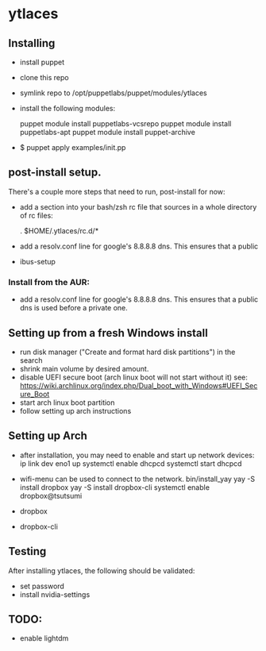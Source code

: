 # ytlaces

## Installing

* install puppet
* clone this repo
* symlink repo to /opt/puppetlabs/puppet/modules/ytlaces
* install the following modules:

    puppet module install puppetlabs-vcsrepo
    puppet module install puppetlabs-apt
    puppet module install puppet-archive

* $ puppet apply examples/init.pp

## post-install setup.

There's a couple more steps that need to run, post-install for now:

* add a section into your bash/zsh rc file that sources in a whole directory of rc files:

    . $HOME/.ytlaces/rc.d/*

* add a resolv.conf line for google's 8.8.8.8 dns. This ensures that a public
* ibus-setup

### Install from the AUR:

* add a resolv.conf line for google's 8.8.8.8 dns. This ensures that a public
  dns is used before a private one.


## Setting up from a fresh Windows install

* run disk manager ("Create and format hard disk partitions") in the search
* shrink main volume by desired amount.
* disable UEFI secure boot (arch linux boot will not start without it)
  see: https://wiki.archlinux.org/index.php/Dual_boot_with_Windows#UEFI_Secure_Boot
* start arch linux boot partition
* follow setting up arch instructions

## Setting up Arch

* after installation, you may need to enable and start up network devices:
    ip link dev eno1 up
    systemctl enable dhcpcd
    systemctl start dhcpcd
* wifi-menu can be used to connect to the network.
    bin/install_yay
    yay -S install dropbox
    yay -S install dropbox-cli
    systemctl enable dropbox@tsutsumi

* dropbox
* dropbox-cli

## Testing

After installing ytlaces, the following should be validated:

* set password
* install nvidia-settings

## TODO:

* enable lightdm


